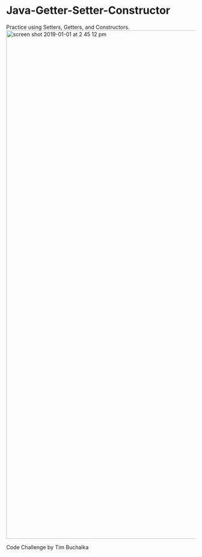# Java-Getter-Setter-Constructor

Practice using Setters, Getters, and Constructors.
<img width="1354" alt="screen shot 2019-01-01 at 2 45 12 pm" src="https://user-images.githubusercontent.com/29379185/50575904-be648f80-0dd4-11e9-9ad6-a9c327f57635.png">


Code Challenge by Tim Buchalka
